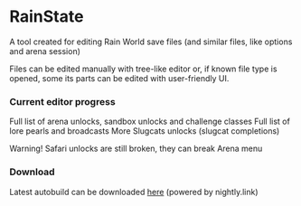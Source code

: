 # RainState
A tool created for editing Rain World save files (and similar files, like options and arena session)

Files can be edited manually with tree-like editor or, if known file type is opened, some its parts can be edited with user-friendly UI.

### Current editor progress

Full list of arena unlocks, sandbox unlocks and challenge classes
Full list of lore pearls and broadcasts
More Slugcats unlocks (slugcat completions)

Warning! Safari unlocks are still broken, they can break Arena menu

### Download

Latest autobuild can be downloaded [here](https://nightly.link/Ved-s/RainState/workflows/dotnet/master/Build.zip) (powered by nightly.link)
